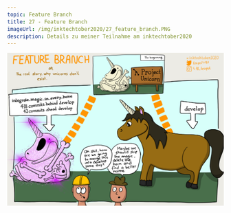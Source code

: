 ```yaml
---
topic: Feature Branch
title: 27 - Feature Branch
imageUrl: /img/inktechtober2020/27_feature_branch.PNG
description: Details zu meiner Teilnahme am inktechtober2020
---
```


![27 Feature Branch](/img/inktechtober2020/27_feature_branch.PNG)
